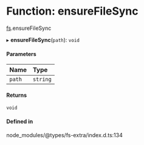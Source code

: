 # Function: ensureFileSync

[fs](../modules/fs.md).ensureFileSync

▸ **ensureFileSync**(`path`): `void`

#### Parameters

| Name | Type |
| :------ | :------ |
| `path` | `string` |

#### Returns

`void`

#### Defined in

node_modules/@types/fs-extra/index.d.ts:134
